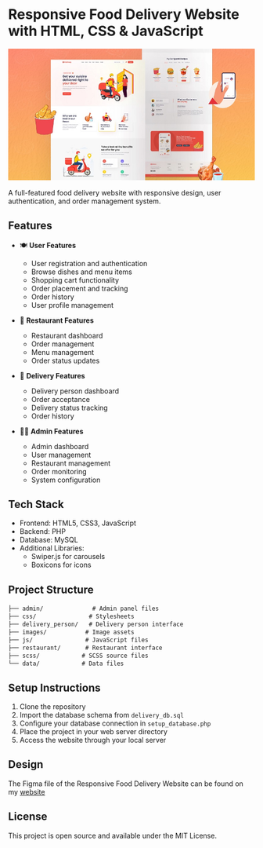 # Responsive Food Delivery Website with HTML, CSS & JavaScript

![Responsive Food Delivery Website with HTML, CSS and JavaScript](https://raw.githubusercontent.com/wpcodevo/lc26-food-delivery-website/setup/restaurant%20food%20website.jpg "Responsive Food Delivery Website with HTML, CSS and JavaScript")

A full-featured food delivery website with responsive design, user authentication, and order management system.

## Features

- 🍽️ **User Features**
  - User registration and authentication
  - Browse dishes and menu items
  - Shopping cart functionality
  - Order placement and tracking
  - Order history
  - User profile management

- 🏪 **Restaurant Features**
  - Restaurant dashboard
  - Order management
  - Menu management
  - Order status updates

- 🚚 **Delivery Features**
  - Delivery person dashboard
  - Order acceptance
  - Delivery status tracking
  - Order history

- 👨‍💼 **Admin Features**
  - Admin dashboard
  - User management
  - Restaurant management
  - Order monitoring
  - System configuration

## Tech Stack

- Frontend: HTML5, CSS3, JavaScript
- Backend: PHP
- Database: MySQL
- Additional Libraries:
  - Swiper.js for carousels
  - Boxicons for icons

## Project Structure

```
├── admin/              # Admin panel files
├── css/               # Stylesheets
├── delivery_person/   # Delivery person interface
├── images/           # Image assets
├── js/               # JavaScript files
├── restaurant/       # Restaurant interface
├── scss/            # SCSS source files
└── data/            # Data files
```

## Setup Instructions

1. Clone the repository
2. Import the database schema from `delivery_db.sql`
3. Configure your database connection in `setup_database.php`
4. Place the project in your web server directory
5. Access the website through your local server

## Design

The Figma file of the Responsive Food Delivery Website can be found on my [website](https://codevoweb.com/lc26-build-food-ordering-website-html-css-javascript)

## License

This project is open source and available under the MIT License.
